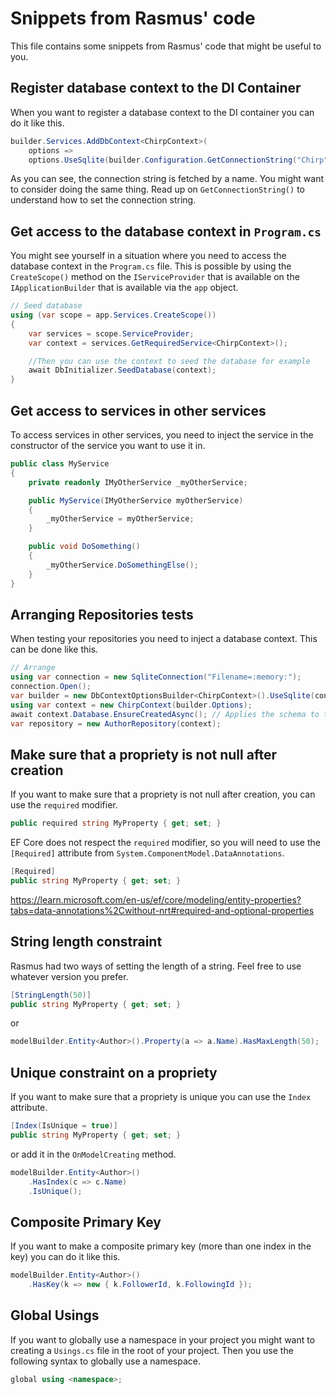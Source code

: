 # Snippets from Rasmus' code

This file contains some snippets from Rasmus' code that might be useful to you.

## Register database context to the DI Container

When you want to register a database context to the DI container you can do it like this.

```csharp
builder.Services.AddDbContext<ChirpContext>(
    options =>
    options.UseSqlite(builder.Configuration.GetConnectionString("Chirp")));
```

As you can see, the connection string is fetched by a name.
You might want to consider doing the same thing.
Read up on `GetConnectionString()` to understand how to set the connection string.

## Get access to the database context in `Program.cs`

You might see yourself in a situation where you need to access the database context in the `Program.cs` file.
This is possible by using the `CreateScope()` method on the `IServiceProvider` that is available on the `IApplicationBuilder` that is available via the `app` object.

```csharp
// Seed database
using (var scope = app.Services.CreateScope())
{
    var services = scope.ServiceProvider;
    var context = services.GetRequiredService<ChirpContext>();

    //Then you can use the context to seed the database for example
    await DbInitializer.SeedDatabase(context);
}
```

## Get access to services in other services

To access services in other services, you need to inject the service in the constructor of the service you want to use it in.

```csharp
public class MyService
{
    private readonly IMyOtherService _myOtherService;

    public MyService(IMyOtherService myOtherService)
    {
        _myOtherService = myOtherService;
    }

    public void DoSomething()
    {
        _myOtherService.DoSomethingElse();
    }
}
```

## Arranging Repositories tests

When testing your repositories you need to inject a database context.
This can be done like this.

```csharp
// Arrange
using var connection = new SqliteConnection("Filename=:memory:");
connection.Open();
var builder = new DbContextOptionsBuilder<ChirpContext>().UseSqlite(connection);
using var context = new ChirpContext(builder.Options);
await context.Database.EnsureCreatedAsync(); // Applies the schema to the database
var repository = new AuthorRepository(context);
```

## Make sure that a propriety is not null after creation

If you want to make sure that a propriety is not null after creation, you can use the `required` modifier.

```csharp
public required string MyProperty { get; set; }
```

EF Core does not respect the `required` modifier, so you will need to use the `[Required]` attribute from `System.ComponentModel.DataAnnotations`.

```csharp
[Required]
public string MyProperty { get; set; }
```

<https://learn.microsoft.com/en-us/ef/core/modeling/entity-properties?tabs=data-annotations%2Cwithout-nrt#required-and-optional-properties>

## String length constraint

Rasmus had two ways of setting the length of a string. Feel free to use whatever version you prefer.

```csharp
[StringLength(50)]
public string MyProperty { get; set; }
```

or

```csharp
modelBuilder.Entity<Author>().Property(a => a.Name).HasMaxLength(50);
```

## Unique constraint on a propriety

If you want to make sure that a propriety is unique you can use the `Index` attribute.

```csharp
[Index(IsUnique = true)]
public string MyProperty { get; set; }
```

or add it in the `OnModelCreating` method.

```csharp
modelBuilder.Entity<Author>()
    .HasIndex(c => c.Name)
    .IsUnique();
```

## Composite Primary Key

If you want to make a composite primary key (more than one index in the key) you can do it like this.

```csharp
modelBuilder.Entity<Author>()
    .HasKey(k => new { k.FollowerId, k.FollowingId });
```

## Global Usings

If you want to globally use a namespace in your project you might want to creating a `Usings.cs` file in the root of your project.
Then you use the following syntax to globally use a namespace.

```csharp
global using <namespace>;
```
